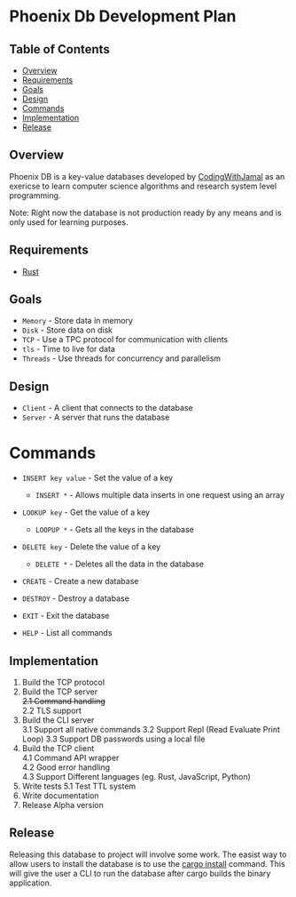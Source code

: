 # Phoenix Db Development Plan

## Table of Contents

- [Overview](#overview)
- [Requirements](#requirements)
- [Goals](#goals)
- [Design](#design)
- [Commands](#commands)
- [Implementation](#implementation)
- [Release](#release)

## Overview

Phoenix DB is a key-value databases developed by [CodingWithJamal](https://codingwithjamal.vercel.app) as an exericse to
learn computer science
algorithms and research system level programming.

Note: Right now the database is not production ready by any means and is only used for learning purposes.

## Requirements

- [Rust](https://www.rust-lang.org)

## Goals

- `Memory` - Store data in memory
- `Disk` - Store data on disk
- `TCP` - Use a TPC protocol for communication with clients
- `tls` - Time to live for data
- `Threads` - Use threads for concurrency and parallelism

## Design

- `Client` - A client that connects to the database
- `Server` - A server that runs the database

# Commands

- `INSERT key value` - Set the value of a key
    - `INSERT *` - Allows multiple data inserts in one request using an array
- `LOOKUP key` - Get the value of a key
    - `LOOPUP *` - Gets all the keys in the database
- `DELETE key` - Delete the value of a key
    - `DELETE *` - Deletes all the data in the database

- `CREATE` - Create a new database
- `DESTROY` - Destroy a database
- `EXIT` - Exit the database
- `HELP` - List all commands

## Implementation

1. Build the TCP protocol
2. Build the TCP server  
   ~~2.1 Command handling~~   
   2.2 TLS support
3. Build the CLI server  
   3.1 Support all native commands
   3.2 Support Repl (Read Evaluate Print Loop)
   3.3 Support DB passwords using a local file
4. Build the TCP client  
   4.1 Command API wrapper  
   4.2 Good error handling  
   4.3 Support Different languages (eg. Rust, JavaScript, Python)
5. Write tests
   5.1 Test TTL system
6. Write documentation
7. Release Alpha version

## Release

Releasing this database to project will involve some work. The easist way to allow users to install the database is to
use the [cargo install](https://doc.rust-lang.org/cargo/commands/cargo-install.html) command. This will give the user a
CLI to run the database after cargo builds the binary application.
